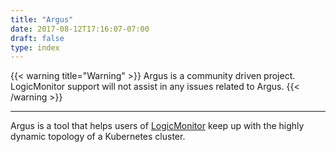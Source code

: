 ```yaml
---
title: "Argus"
date: 2017-08-12T17:16:07-07:00
draft: false
type: index
---
```


{{< warning title="Warning" >}}
Argus is a community driven project. LogicMonitor support will not assist in any issues related to Argus.
{{< /warning >}}

---

Argus is a tool that helps users of [LogicMonitor](https://www.logicmonitor.com) keep up with the highly dynamic topology of a Kubernetes cluster.

<!-- __*"And the goddess stirred in him unwearying strength: sleep never fell upon his eyes; but he kept sure watch always."*__

Hesiod or Cercops of Miletus, Aegimius Frag 5. -->
